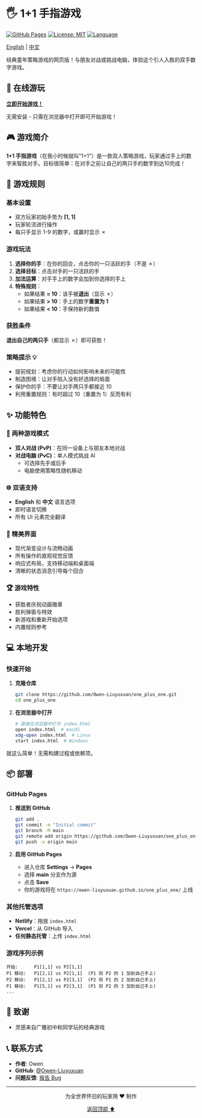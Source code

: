 # 🖐️ 1+1 手指游戏

[![GitHub Pages](https://img.shields.io/badge/demo-在线演示-success)](https://owen-liuyuxuan.github.io/one_plus_one/)
[![License: MIT](https://img.shields.io/badge/License-MIT-blue.svg)](https://opensource.org/licenses/MIT)
[![Language](https://img.shields.io/badge/languages-EN%20%7C%20中文-orange)](README.md)

[English](README.md) | [中文](README_zh.md)

经典童年策略游戏的网页版！与朋友对战或挑战电脑，体验这个引人入胜的双手数字游戏。

## 🚀 在线游玩

**[立即开始游戏！](https://owen-liuyuxuan.github.io/one_plus_one/)**

无需安装 - 只需在浏览器中打开即可开始游戏！

## 🎮 游戏简介

**1+1 手指游戏**（在我小时候就叫"1+1"）是一款双人策略游戏，玩家通过手上的数字来智胜对手。目标很简单：在对手之前让自己的两只手的数字到达10完成！

## 🎯 游戏规则

### 基本设置
- 双方玩家初始手势为 **[1, 1]**
- 玩家轮流进行操作
- 每只手显示 1-9 的数字，或赢时显示 ✗

### 游戏玩法

1. **选择你的手**：在你的回合，点击你的一只活跃的手（不是 ✗）
2. **选择目标**：点击对手的一只活跃的手
3. **加法运算**：对手手上的数字会加到你选择的手上
4. **特殊规则**：
   - 如果结果 **= 10**：该手被**退出**（显示 ✗）
   - 如果结果 **> 10**：手上的数字**重置为 1**
   - 如果结果 **< 10**：手保持新的数值

### 获胜条件
**退出自己的两只手**（都显示 ✗）即可获胜！

### 策略提示 💡
- 提前规划：考虑你的行动如何影响未来的可能性
- 制造困境：让对手陷入没有好选择的局面
- 保护你的手：不要让对手两只手都接近 10
- 利用重置规则：有时超过 10（重置为 1）反而有利

## ✨ 功能特色

### 🎲 两种游戏模式
- **双人对战 (PvP)**：在同一设备上与朋友本地对战
- **对战电脑 (PvC)**：单人模式挑战 AI
  - 可选择先手或后手
  - 电脑使用策略性随机移动

### 🌐 双语支持
- **English** 和 **中文** 语言选项
- 即时语言切换
- 所有 UI 元素完全翻译

### 🎨 精美界面
- 现代渐变设计与流畅动画
- 所有操作的直观视觉反馈
- 响应式布局，支持移动端和桌面端
- 清晰的状态消息引导每个回合

### 🏆 游戏特性
- 获胜者庆祝动画徽章
- 胜利弹窗与特效
- 新游戏和重新开始选项
- 内置规则参考

## 💻 本地开发

### 快速开始

1. **克隆仓库**
   ```bash
   git clone https://github.com/Owen-Liuyuxuan/one_plus_one.git
   cd one_plus_one
   ```

2. **在浏览器中打开**
   ```bash
   # 直接在浏览器中打开 index.html
   open index.html  # macOS
   xdg-open index.html  # Linux
   start index.html  # Windows
   ```

就这么简单！无需构建过程或依赖项。

## 📦 部署

### GitHub Pages

1. **推送到 GitHub**
   ```bash
   git add .
   git commit -m "Initial commit"
   git branch -M main
   git remote add origin https://github.com/Owen-Liuyuxuan/one_plus_one.git
   git push -u origin main
   ```

2. **启用 GitHub Pages**
   - 进入仓库 **Settings** → **Pages**
   - 选择 **main** 分支作为源
   - 点击 **Save**
   - 你的游戏将在 `https://owen-liuyuxuan.github.io/one_plus_one/` 上线

### 其他托管选项
- **Netlify**：拖放 `index.html`
- **Vercel**：从 GitHub 导入
- **任何静态托管**：上传 `index.html`

### 游戏序列示例
```
开始:      P1[1,1] vs P2[1,1]
P1 移动:   P1[2,1] vs P2[1,1]  (P1 将 P2 的 1 加到自己手上)
P2 移动:   P1[2,1] vs P2[3,1]  (P2 将 P1 的 2 加到自己手上)
P1 移动:   P1[5,1] vs P2[3,1]  (P1 将 P2 的 3 加到自己手上)
...
```

## 🙏 致谢

- 灵感来自广雅初中和同学玩的经典游戏

## 📞 联系方式

- **作者**: Owen
- **GitHub**: [@Owen-Liuyuxuan](https://github.com/Owen-Liuyuxuan)
- **问题反馈**: [报告 Bug](https://github.com/Owen-Liuyuxuan/one_plus_one/issues)

---

<p align="center">
  为全世界怀旧的玩家用 ❤️ 制作
</p>

<p align="center">
  <a href="#-11-手指游戏">返回顶部 ⬆️</a>
</p>
